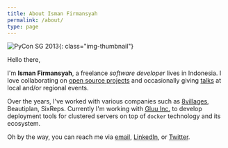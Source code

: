 ```yaml
---
title: About Isman Firmansyah
permalink: /about/
type: page
---
```


![PyCon SG 2013](/img/pages/pycon-sg.jpg){: class="img-thumbnail"}

Hello there,

I'm __Isman Firmansyah__, a freelance _software developer_ lives in Indonesia.
I love collaborating on [open source projects][github] and occasionally giving [talks][speakerdeck] at local and/or regional events.

Over the years, I've worked with various companies such as [8villages][], Beautiplan, SixReps.
Currently I'm working with [Gluu Inc.][gluu] to develop deployment tools for clustered servers
on top of `docker` technology and its ecosystem.

Oh by the way, you can reach me via [email][], [LinkedIn][linkedin], or [Twitter][twitter].

[linkedin]: http://www.linkedin.com/in/iromli
[speakerdeck]: https://speakerdeck.com/iromli
[twitter]: https://twitter.com/iromli
[github]: https://github.com/iromli
[email]: mailto:isman.firmansyah@gmail.com
[8villages]: http://8villages.com/
[gluu]: http://gluu.org/
